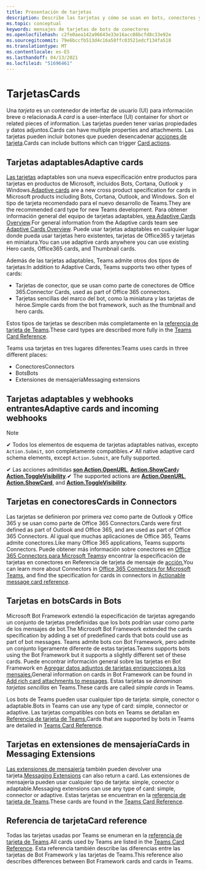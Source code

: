 ```yaml
---
title: Presentación de tarjetas
description: Describe las tarjetas y cómo se usan en bots, conectores y extensiones de mensajería
ms.topic: conceptual
keywords: mensajes de tarjetas de bots de conectores
ms.openlocfilehash: c2fe0aea142a96643e33e16acc08bcfd8c33e92e
ms.sourcegitcommit: 79e6bccfb513d4c16a58ffc03521edcf134fa518
ms.translationtype: MT
ms.contentlocale: es-ES
ms.lasthandoff: 04/13/2021
ms.locfileid: "51696461"
---
```

# <a name="cards"></a><span data-ttu-id="c64bd-104">Tarjetas</span><span class="sxs-lookup"><span data-stu-id="c64bd-104">Cards</span></span>

<span data-ttu-id="c64bd-105">Una *tarjeta* es un contenedor de interfaz de usuario (UI) para información breve o relacionada.</span><span class="sxs-lookup"><span data-stu-id="c64bd-105">A *card* is a user-interface (UI) container for short or related pieces of information.</span></span> <span data-ttu-id="c64bd-106">Las tarjetas pueden tener varias propiedades y datos adjuntos.</span><span class="sxs-lookup"><span data-stu-id="c64bd-106">Cards can have multiple properties and attachments.</span></span> <span data-ttu-id="c64bd-107">Las tarjetas pueden incluir botones que pueden desencadenar [acciones de tarjeta](~/task-modules-and-cards/cards/cards-actions.md).</span><span class="sxs-lookup"><span data-stu-id="c64bd-107">Cards can include buttons which can trigger [Card actions](~/task-modules-and-cards/cards/cards-actions.md).</span></span>

## <a name="adaptive-cards"></a><span data-ttu-id="c64bd-108">Tarjetas adaptables</span><span class="sxs-lookup"><span data-stu-id="c64bd-108">Adaptive cards</span></span>

<span data-ttu-id="c64bd-109">[Las tarjetas](~/task-modules-and-cards/cards/cards-reference.md#adaptive-card) adaptables son una nueva especificación entre productos para tarjetas en productos de Microsoft, incluidos Bots, Cortana, Outlook y Windows.</span><span class="sxs-lookup"><span data-stu-id="c64bd-109">[Adaptive cards](~/task-modules-and-cards/cards/cards-reference.md#adaptive-card) are a new cross product specification for cards in Microsoft products including Bots, Cortana, Outlook, and Windows.</span></span> <span data-ttu-id="c64bd-110">Son el tipo de tarjeta recomendado para el nuevo desarrollo de Teams.</span><span class="sxs-lookup"><span data-stu-id="c64bd-110">They are the recommended card type for new Teams development.</span></span> <span data-ttu-id="c64bd-111">Para obtener información general del equipo de tarjetas adaptables, [vea Adaptive Cards Overview](/adaptive-cards).</span><span class="sxs-lookup"><span data-stu-id="c64bd-111">For general information from the Adaptive cards team see [Adaptive Cards Overview](/adaptive-cards).</span></span> <span data-ttu-id="c64bd-112">Puede usar tarjetas adaptables en cualquier lugar donde pueda usar tarjetas hero existentes, tarjetas de Office365 y tarjetas en miniatura.</span><span class="sxs-lookup"><span data-stu-id="c64bd-112">You can use adaptive cards anywhere you can use existing Hero cards, Office365 cards, and Thumbnail cards.</span></span>

<span data-ttu-id="c64bd-113">Además de las tarjetas adaptables, Teams admite otros dos tipos de tarjetas:</span><span class="sxs-lookup"><span data-stu-id="c64bd-113">In addition to Adaptive Cards, Teams supports two other types of cards:</span></span>

* <span data-ttu-id="c64bd-114">Tarjetas de conector, que se usan como parte de conectores de Office 365.</span><span class="sxs-lookup"><span data-stu-id="c64bd-114">Connector Cards, used as part of Office 365 connectors.</span></span>
* <span data-ttu-id="c64bd-115">Tarjetas sencillas del marco del bot, como la miniatura y las tarjetas de héroe.</span><span class="sxs-lookup"><span data-stu-id="c64bd-115">Simple cards from the bot framework, such as the thumbnail and hero cards.</span></span>

<span data-ttu-id="c64bd-116">Estos tipos de tarjetas se describen más completamente en la [referencia de tarjeta de Teams](~/task-modules-and-cards/cards/cards-reference.md).</span><span class="sxs-lookup"><span data-stu-id="c64bd-116">These card types are described more fully in the [Teams Card Reference](~/task-modules-and-cards/cards/cards-reference.md).</span></span>

<span data-ttu-id="c64bd-117">Teams usa tarjetas en tres lugares diferentes:</span><span class="sxs-lookup"><span data-stu-id="c64bd-117">Teams uses cards in three different places:</span></span>

* <span data-ttu-id="c64bd-118">Conectores</span><span class="sxs-lookup"><span data-stu-id="c64bd-118">Connectors</span></span>
* <span data-ttu-id="c64bd-119">Bots</span><span class="sxs-lookup"><span data-stu-id="c64bd-119">Bots</span></span>
* <span data-ttu-id="c64bd-120">Extensiones de mensajería</span><span class="sxs-lookup"><span data-stu-id="c64bd-120">Messaging extensions</span></span>

## <a name="adaptive-cards-and-incoming-webhooks"></a><span data-ttu-id="c64bd-121">Tarjetas adaptables y webhooks entrantes</span><span class="sxs-lookup"><span data-stu-id="c64bd-121">Adaptive cards and incoming webhooks</span></span>

> [!NOTE]
>
> <span data-ttu-id="c64bd-122">✔ Todos los elementos de esquema de tarjetas adaptables nativas, excepto `Action.Submit`, son completamente compatibles.</span><span class="sxs-lookup"><span data-stu-id="c64bd-122">✔ All native adaptive card schema elements, except `Action.Submit`, are fully supported.</span></span>
>
> <span data-ttu-id="c64bd-123">✔ Las acciones admitidas [**son Action.OpenURL**](https://adaptivecards.io/explorer/Action.OpenUrl.html), [**Action.ShowCard**](https://adaptivecards.io/explorer/Action.ShowCard.html)y [**Action.ToggleVisibility**](https://adaptivecards.io/explorer/Action.ToggleVisibility.html).</span><span class="sxs-lookup"><span data-stu-id="c64bd-123">✔ The supported actions are [**Action.OpenURL**](https://adaptivecards.io/explorer/Action.OpenUrl.html), [**Action.ShowCard**](https://adaptivecards.io/explorer/Action.ShowCard.html), and [**Action.ToggleVisibility**](https://adaptivecards.io/explorer/Action.ToggleVisibility.html).</span></span>

## <a name="cards-in-connectors"></a><span data-ttu-id="c64bd-124">Tarjetas en conectores</span><span class="sxs-lookup"><span data-stu-id="c64bd-124">Cards in Connectors</span></span>

<span data-ttu-id="c64bd-125">Las tarjetas se definieron por primera vez como parte de Outlook y Office 365 y se usan como parte de Office 365 Connectors.</span><span class="sxs-lookup"><span data-stu-id="c64bd-125">Cards were first defined as part of Outlook and Office 365, and are used as part of Office 365 Connectors.</span></span> <span data-ttu-id="c64bd-126">Al igual que muchas aplicaciones de Office 365, Teams admite conectores.</span><span class="sxs-lookup"><span data-stu-id="c64bd-126">Like many Office 365 applications, Teams supports Connectors.</span></span> <span data-ttu-id="c64bd-127">Puede obtener más información sobre conectores en [Office 365 Connectors para Microsoft Teams](~/webhooks-and-connectors/what-are-webhooks-and-connectors.md)y encontrar la especificación de tarjetas en conectores en Referencia de tarjeta de mensaje de [acción.](/outlook/actionable-messages/card-reference)</span><span class="sxs-lookup"><span data-stu-id="c64bd-127">You can learn more about Connectors in [Office 365 Connectors for Microsoft Teams](~/webhooks-and-connectors/what-are-webhooks-and-connectors.md), and find the specification for cards in connectors in [Actionable message card reference](/outlook/actionable-messages/card-reference).</span></span>

## <a name="cards-in-bots"></a><span data-ttu-id="c64bd-128">Tarjetas en bots</span><span class="sxs-lookup"><span data-stu-id="c64bd-128">Cards in Bots</span></span>

<span data-ttu-id="c64bd-129">Microsoft Bot Framework extendió la especificación de tarjetas agregando un conjunto de tarjetas predefinidas que los bots podrían usar como parte de los mensajes de bot.</span><span class="sxs-lookup"><span data-stu-id="c64bd-129">The Microsoft Bot Framework extended the cards specification by adding a set of predefined cards that bots could use as part of bot messages.</span></span> <span data-ttu-id="c64bd-130">Teams admite bots con Bot Framework, pero admite un conjunto ligeramente diferente de estas tarjetas.</span><span class="sxs-lookup"><span data-stu-id="c64bd-130">Teams supports bots using the Bot Framework but it supports a slightly different set of these cards.</span></span> <span data-ttu-id="c64bd-131">Puede encontrar información general sobre las tarjetas en Bot Framework en [Agregar datos adjuntos de tarjetas enriquecciones a los mensajes.](/bot-framework/nodejs/bot-builder-nodejs-send-rich-cards)</span><span class="sxs-lookup"><span data-stu-id="c64bd-131">General information on cards in Bot Framework can be found in [Add rich card attachments to messages](/bot-framework/nodejs/bot-builder-nodejs-send-rich-cards).</span></span> <span data-ttu-id="c64bd-132">Estas tarjetas se *denominan tarjetas sencillas* en Teams.</span><span class="sxs-lookup"><span data-stu-id="c64bd-132">These cards are called *simple cards* in Teams.</span></span>

<span data-ttu-id="c64bd-133">Los bots de Teams pueden usar cualquier tipo de tarjeta: simple, conector o adaptable.</span><span class="sxs-lookup"><span data-stu-id="c64bd-133">Bots in Teams can use any type of card: simple, connector or adaptive.</span></span> <span data-ttu-id="c64bd-134">Las tarjetas compatibles con bots en Teams se detallan en [Referencia de tarjeta de Teams.](~/task-modules-and-cards/cards/cards-reference.md)</span><span class="sxs-lookup"><span data-stu-id="c64bd-134">Cards that are supported by bots in Teams are detailed in [Teams Card Reference](~/task-modules-and-cards/cards/cards-reference.md).</span></span>  

## <a name="cards-in-messaging-extensions"></a><span data-ttu-id="c64bd-135">Tarjetas en extensiones de mensajería</span><span class="sxs-lookup"><span data-stu-id="c64bd-135">Cards in Messaging Extensions</span></span>

<span data-ttu-id="c64bd-136">[Las extensiones de mensajería](~/messaging-extensions/what-are-messaging-extensions.md) también pueden devolver una tarjeta.</span><span class="sxs-lookup"><span data-stu-id="c64bd-136">[Messaging Extensions](~/messaging-extensions/what-are-messaging-extensions.md) can also return a card.</span></span> <span data-ttu-id="c64bd-137">Las extensiones de mensajería pueden usar cualquier tipo de tarjeta: simple, conector o adaptable.</span><span class="sxs-lookup"><span data-stu-id="c64bd-137">Messaging extensions can use any type of card: simple, connector or adaptive.</span></span> <span data-ttu-id="c64bd-138">Estas tarjetas se encuentran en la [referencia de tarjeta de Teams](~/task-modules-and-cards/cards/cards-reference.md).</span><span class="sxs-lookup"><span data-stu-id="c64bd-138">These cards are found in the [Teams Card Reference](~/task-modules-and-cards/cards/cards-reference.md).</span></span>

## <a name="card-reference"></a><span data-ttu-id="c64bd-139">Referencia de tarjeta</span><span class="sxs-lookup"><span data-stu-id="c64bd-139">Card reference</span></span>

<span data-ttu-id="c64bd-140">Todas las tarjetas usadas por Teams se enumeran en la [referencia de tarjeta de Teams](~/task-modules-and-cards/cards/cards-reference.md).</span><span class="sxs-lookup"><span data-stu-id="c64bd-140">All cards used by Teams are listed in the [Teams Card Reference](~/task-modules-and-cards/cards/cards-reference.md).</span></span> <span data-ttu-id="c64bd-141">Esta referencia también describe las diferencias entre las tarjetas de Bot Framework y las tarjetas de Teams.</span><span class="sxs-lookup"><span data-stu-id="c64bd-141">This reference also describes differences between Bot Framework cards and cards in Teams.</span></span>

